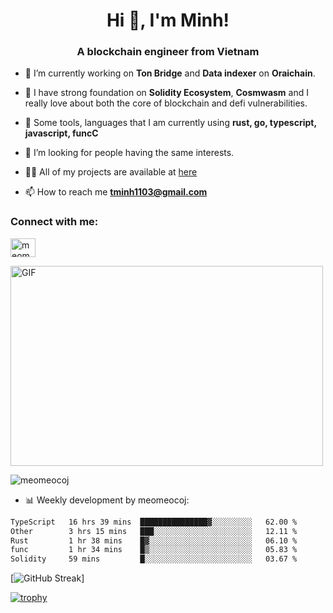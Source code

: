 <h1 align="center">Hi 👋, I'm Minh!</h1>
<h3 align="center">A blockchain engineer from Vietnam</h3>

- 🌱 I’m currently working on **Ton Bridge** and **Data indexer** on **Oraichain**.

- 📖 I have strong foundation on **Solidity Ecosystem**, **Cosmwasm** and I really love about both the core of blockchain and defi vulnerabilities.

- 💬 Some tools, languages that I am currently using **rust, go, typescript, javascript, funcC**

- 🤝 I’m looking for people having the same interests.

- 👨‍💻 All of my projects are available at [here](https://github.com/meomeocoj?tab=repositories)

- 📫 How to reach me **tminh1103@gmail.com**


<h3 align="left">Connect with me:</h3>
<p align="left">
<a href="https://www.linkedin.com/in/meomeocoj/" target="blank"><img align="center" src="https://raw.githubusercontent.com/rahuldkjain/github-profile-readme-generator/master/src/images/icons/Social/linked-in-alt.svg" alt="meomeocoj" height="30" width="40" /></a>
</p>
<img align="center" alt="GIF" src="https://media.giphy.com/media/v1.Y2lkPTc5MGI3NjExaGx2OTI2N240MnFxdWYxZmY5NHJwaDI4MmQ0MTl6bHY5cmsxNm90OSZlcD12MV9pbnRlcm5hbF9naWZfYnlfaWQmY3Q9Zw/lQJNunHwZ32RGilGRO/giphy.gif" width="500" height="320" />

<p><img align="center" src="https://github-readme-stats.vercel.app/api/top-langs?username=meomeocoj&show_icons=true&locale=en&layout=compact" alt="meomeocoj" /></p>

- 📊 Weekly development by meomeocoj:
<!--START_SECTION:waka-->

```txt
TypeScript   16 hrs 39 mins  ███████████████▓░░░░░░░░░   62.00 %
Other        3 hrs 15 mins   ███░░░░░░░░░░░░░░░░░░░░░░   12.11 %
Rust         1 hr 38 mins    █▓░░░░░░░░░░░░░░░░░░░░░░░   06.10 %
func         1 hr 34 mins    █▒░░░░░░░░░░░░░░░░░░░░░░░   05.83 %
Solidity     59 mins         █░░░░░░░░░░░░░░░░░░░░░░░░   03.67 %
```

<!--END_SECTION:waka-->

[![GitHub Streak](https://streak-stats.demolab.com/?user=meomeocoj&theme=dark&hide_border=true&exclude_days=Sun%2CSat)]

[![trophy](https://github-profile-trophy.vercel.app/?username=meomeocoj&theme=onedark)]()
